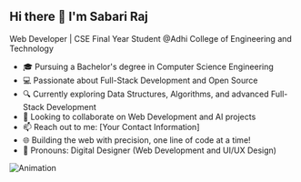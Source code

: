 ## Hi there 👋 I'm Sabari Raj  

Web Developer | CSE Final Year Student @Adhi College of Engineering and Technology  
 - 🎓 Pursuing a Bachelor's degree in Computer Science Engineering  
 - 💻 Passionate about Full-Stack Development and Open Source  
 - 🔍 Currently exploring Data Structures, Algorithms, and advanced Full-Stack Development  
 - 🚀 Looking to collaborate on Web Development and AI projects  
 - 📫 Reach out to me: [Your Contact Information]  
 - 🌐 Building the web with precision, one line of code at a time!  
 - 🔧 Pronouns: Digital Designer (Web Development and UI/UX Design)


![Animation](https://user-images.githubusercontent.com/40719899/205479251-ffba5354-583f-491b-a1ef-ce919083e2b1.gif)
